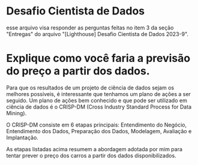 # Desafio Cientista de Dados
esse arquivo visa responder as perguntas feitas no item 3 da seção "Entregas" do arquivo "[Lighthouse] Desafio Cientista de Dados 2023-9".

# Explique como você faria a previsão do preço a partir dos dados.
Para que os resultados de um projeto de ciência de dados sejam os melhores possíveis, é interessante que tenhamos um plano de ações a ser seguido. Um plano de ações bem conhecido e que pode ser utilizado em ciência de dados é o CRISP-DM (Cross Industry Standard Process for Data Mining). 

O CRISP-DM consiste em 6 etapas principais: Entendimento do Negócio, Entendimento dos Dados, Preparação dos Dados, Modelagem, Avaliação e Implantação. 

As etapas listadas acima resumem a abordagem adotada por mim para tentar prever o preço dos carros a partir dos dados disponibilizados.
